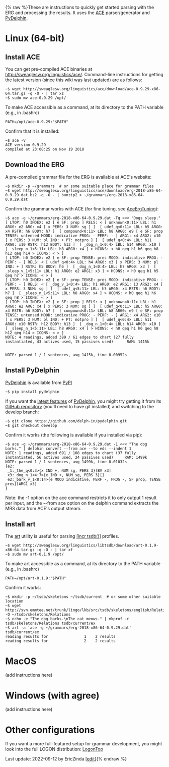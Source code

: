 {% raw %}These are instructions to quickly get started parsing with the ERG and
processing the results. It uses the [ACE](https://delph-in.github.io/docs/tools/AceTop) parser/generator and
[PyDelphin](https://github.com/delph-in/pydelphin).

# Linux (64-bit)

## Install ACE

You can get pre-compiled ACE binaries at
<http://sweaglesw.org/linguistics/ace/>. Command-line instructions for
getting the latest version (since this wiki was last updated) are as
follows:

```
~$ wget http://sweaglesw.org/linguistics/ace/download/ace-0.9.29-x86-64.tar.gz -q -O - | tar xz
~$ sudo mv ace-0.9.29 /opt/
```

To make ACE accessible as a command, at its directory to the PATH
variable (e.g., in .bashrc)

```
PATH=/opt/ace-0.9.29:"$PATH"
```

Confirm that it is installed:

```
~$ ace -V
ACE version 0.9.29
compiled at 23:08:25 on Nov 19 2018
```

## Download the ERG

A pre-compiled grammar file for the ERG is available at ACE's website:

```
~$ mkdir -p ~/grammars  # or some suitable place for grammar files
~$ wget http://sweaglesw.org/linguistics/ace/download/erg-2018-x86-64-0.9.29.dat.bz2 -q -O - | bunzip2 > ~/grammars/erg-2018-x86-64-0.9.29.dat
```

Confirm the grammar works with ACE (for fine tuning, see
[AceErgTuning](https://delph-in.github.io/docs/erg/AceErgTuning)):

```
~$ ace -g ~/grammars/erg-2018-x86-64-0.9.29.dat -Tq <<< "Dogs sleep."
[ LTOP: h0 INDEX: e2 [ e SF: prop ] RELS: < [ unknown<0:11> LBL: h1 ARG0: e2 ARG: x4 [ x PERS: 3 NUM: sg ] ]  [ udef_q<0:11> LBL: h5 ARG0: x4 RSTR: h6 BODY: h7 ]  [ compound<0:11> LBL: h8 ARG0: e9 [ e SF: prop TENSE: untensed MOOD: indicative PROG: - PERF: - ] ARG1: x4 ARG2: x10 [ x PERS: 3 NUM: pl IND: + PT: notpro ] ]  [ udef_q<0:4> LBL: h11 ARG0: x10 RSTR: h12 BODY: h13 ]  [ _dog_n_1<0:4> LBL: h14 ARG0: x10 ]  [ _sleep_n_1<5:11> LBL: h8 ARG0: x4 ] > HCONS: < h0 qeq h1 h6 qeq h8 h12 qeq h14 > ICONS: < > ]
[ LTOP: h0 INDEX: e2 [ e SF: prop TENSE: pres MOOD: indicative PROG: - PERF: - ] RELS: < [ udef_q<0:4> LBL: h4 ARG0: x3 [ x PERS: 3 NUM: pl IND: + ] RSTR: h5 BODY: h6 ]  [ _dog_n_1<0:4> LBL: h7 ARG0: x3 ]  [ _sleep_v_1<5:11> LBL: h1 ARG0: e2 ARG1: x3 ] > HCONS: < h0 qeq h1 h5 qeq h7 > ICONS: < > ]
[ LTOP: h0 INDEX: e2 [ e SF: prop TENSE: pres MOOD: indicative PROG: - PERF: - ] RELS: < [ _dog_v_1<0:4> LBL: h1 ARG0: e2 ARG1: i3 ARG2: x4 [ x PERS: 3 NUM: sg ] ]  [ udef_q<5:11> LBL: h5 ARG0: x4 RSTR: h6 BODY: h7 ]  [ _sleep_n_1<5:11> LBL: h8 ARG0: x4 ] > HCONS: < h0 qeq h1 h6 qeq h8 > ICONS: < > ]
[ LTOP: h0 INDEX: e2 [ e SF: prop ] RELS: < [ unknown<0:11> LBL: h1 ARG0: e2 ARG: x4 [ x PERS: 3 NUM: sg ] ]  [ udef_q<0:11> LBL: h5 ARG0: x4 RSTR: h6 BODY: h7 ]  [ compound<0:11> LBL: h8 ARG0: e9 [ e SF: prop TENSE: untensed MOOD: indicative PROG: - PERF: - ] ARG1: x4 ARG2: x10 [ x PERS: 3 NUM: pl IND: + PT: notpro ] ]  [ udef_q<0:4> LBL: h11 ARG0: x10 RSTR: h12 BODY: h13 ]  [ _dog_n_1<0:4> LBL: h14 ARG0: x10 ]  [ _sleep_n_1<5:11> LBL: h8 ARG0: x4 ] > HCONS: < h0 qeq h1 h6 qeq h8 h12 qeq h14 > ICONS: < > ]
NOTE: 4 readings, added 389 / 61 edges to chart (27 fully instantiated, 43 actives used, 15 passives used)      RAM: 1415k


NOTE: parsed 1 / 1 sentences, avg 1415k, time 0.00952s
```

## Install PyDelphin

[PyDelphin](https://delph-in.github.io/docs/tools/PyDelphinTop) is available from
[PyPI](https://pypi.python.org/pypi)

```
~$ pip install pydelphin
```

If you want the [latest
features](https://github.com/delph-in/pydelphin/blob/master/CHANGELOG.md?raw=true)
of [PyDelphin](https://delph-in.github.io/docs/tools/PyDelphinTop), you might try getting it from its [GitHub
repository](https://github.com/delph-in/pydelphin) (you'll need to have
git installed) and switching to the develop branch:

```
~$ git clone https://github.com/delph-in/pydelphin.git
~$ git checkout develop
```

Confirm it works (the following is available if you installed via pip):

```
~$ ace -g ~/grammars/erg-2018-x86-64-0.9.29.dat -1 <<< "The dog barks." | delphin convert --from ace --to eds --indent 1
NOTE: 1 readings, added 691 / 108 edges to chart (37 fully instantiated, 56 actives used, 24 passives used)     RAM: 1499k
NOTE: parsed 1 / 1 sentences, avg 1499k, time 0.01032s
{e2:
 _1:_the_q<0:3>{x IND +, NUM sg, PERS 3}[BV x3]
 x3:_dog_n_1<4:7>{x IND +, NUM sg, PERS 3}[]
 e2:_bark_v_1<8:14>{e MOOD indicative, PERF -, PROG -, SF prop, TENSE pres}[ARG1 x3]
}
```

Note: the -1 option on the ace command restricts it to only output 1
result per input, and the --from ace option on the delphin command
extracts the MRS data from ACE's output stream.

## Install art

The [art](http://sweaglesw.org/linguistics/libtsdb/art) utility is
useful for parsing [\[incr tsdb()](https://delph-in.github.io/docs/tools/ItsdbTop)\] profiles.

```
~$ wget http://sweaglesw.org/linguistics/libtsdb/download/art-0.1.9-x86-64.tar.gz -q -O - | tar xf
~$ sudo mv art-0.1.9 /opt/
```

To make art accessible as a command, at its directory to the PATH
variable (e.g., in .bashrc)

```
PATH=/opt/art-0.1.9:"$PATH"
```

Confirm it works:

```
~$ mkdir -p ~/tsdb/skeletons ~/tsdb/current  # or some other suitable location
~$ wget http://svn.emmtee.net/trunk/lingo/lkb/src/tsdb/skeletons/english/Relations -O ~/tsdb/skeletons/Relations
~$ echo -e "The dog barks.\nThe cat meows." | mkprof -r tsdb/skeletons/Relations tsdb/current/ex
~$ art -a 'ace -g ~/grammars/erg-2018-x86-64-0.9.29.dat' tsdb/current/ex
reading results for                1    2 results
reading results for                2    2 results
```

# MacOS

(add instructions here)

# Windows (with agree)

(add instructions here)

# Other configurations

If you want a more full-featured setup for grammar development, you
might look into the full LOGON distribution: [LogonTop](https://delph-in.github.io/docs/tools/LogonTop)

Last update: 2022-09-12 by EricZinda [[edit](https://github.com/delph-in/docs/wiki/QuickStart/_edit)]{% endraw %}